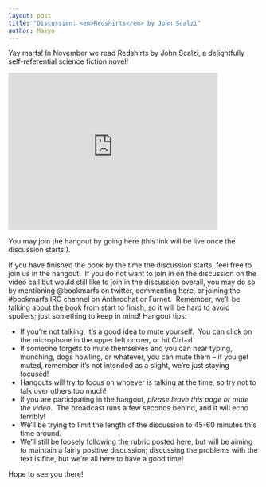 ```yaml
---
layout: post
title: "Discussion: <em>Redshirts</em> by John Scalzi"
author: Makyo
---
```


Yay marfs! In November we read Redshirts by John Scalzi, a delightfully self-referential science fiction novel!

<iframe width="420" height="315" src="http://www.youtube.com/embed/-1th8Q_9zA8" frameborder="0" allowfullscreen></iframe>

You may join the hangout by going here (this link will be live once the discussion starts!).

If you have finished the book by the time the discussion starts, feel free to join us in the hangout!  If you do not want to join in on the discussion on the video call but would still like to join in the discussion overall, you may do so by mentioning @bookmarfs on twitter, commenting here, or joining the #bookmarfs IRC channel on Anthrochat or Furnet.  Remember, we’ll be talking about the book from start to finish, so it will be hard to avoid spoilers; just something to keep in mind! Hangout tips:

* If you’re not talking, it’s a good idea to mute yourself.  You can click on the microphone in the upper left corner, or hit Ctrl+d
* If someone forgets to mute themselves and you can hear typing, munching, dogs howling, or whatever, you can mute them – if you get muted, remember it’s not intended as a slight, we’re just staying focused!
* Hangouts will try to focus on whoever is talking at the time, so try not to talk over others too much!
* If you are participating in the hangout, *please leave this page or mute the video*.  The broadcast runs a few seconds behind, and it will echo terribly!
* We’ll be trying to limit the length of the discussion to 45-60 minutes this time around.
* We’ll still be loosely following the rubric posted [here](/discussion/announcement/2013/07/22/the-second-discussion), but will be aiming to maintain a fairly positive discussion; discussing the problems with the text is fine, but we’re all here to have a good time!

Hope to see you there!
